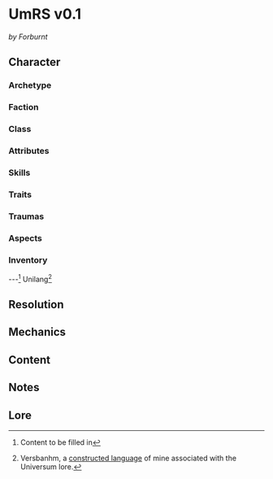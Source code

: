 # UmRS v0.1
*by Forburnt*

## Character

### Archetype
### Faction
### Class
### Attributes
### Skills
### Traits
### Traumas
### Aspects
### Inventory
---[^WIP]
Unilang[^VB]

## Resolution

## Mechanics

## Content

## Notes
[^WIP]: Content to be filled in
[^VB]: Versbanhm, a [constructed language](https://en.wikipedia.org/wiki/Constructed_language) of mine associated with the Universum lore.

## Lore

